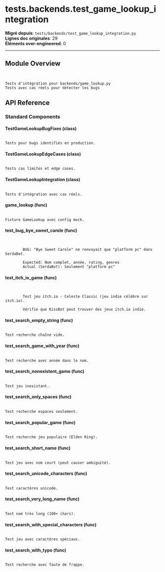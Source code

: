 # tests.backends.test_game_lookup_integration

**Migré depuis**: `tests/backends/test_game_lookup_integration.py`  
**Lignes doc originales**: 29  
**Éléments over-engineered**: 0  

---

## Module Overview

```text


Tests d'intégration pour backends/game_lookup.py
Tests avec cas réels pour détecter les bugs

```

## API Reference

### Standard Components

#### TestGameLookupBugFixes (class)

```text

Tests pour bugs identifiés en production.

```

#### TestGameLookupEdgeCases (class)

```text

Tests cas limites et edge cases.

```

#### TestGameLookupIntegration (class)

```text

Tests d'intégration avec cas réels.

```

#### game_lookup (func)

```text

Fixture GameLookup avec config mock.

```

#### test_bug_bye_sweet_carole (func)

```text


        BUG: "Bye Sweet Carole" ne renvoyait que "platform pc" dans SerdaBot.
        
        Expected: Nom complet, année, rating, genres
        Actual (SerdaBot): Seulement "platform pc"

```

#### test_itch_io_game (func)

```text


        Test jeu itch.io - Celeste Classic (jeu indie célèbre sur itch.io).
        
        Vérifie que KissBot peut trouver des jeux itch.io indie.

```

#### test_search_empty_string (func)

```text

Test recherche chaîne vide.

```

#### test_search_game_with_year (func)

```text

Test recherche avec année dans le nom.

```

#### test_search_nonexistent_game (func)

```text

Test jeu inexistant.

```

#### test_search_only_spaces (func)

```text

Test recherche espaces seulement.

```

#### test_search_popular_game (func)

```text

Test recherche jeu populaire (Elden Ring).

```

#### test_search_short_name (func)

```text

Test jeu avec nom court (peut causer ambiguïté).

```

#### test_search_unicode_characters (func)

```text

Test caractères unicode.

```

#### test_search_very_long_name (func)

```text

Test nom très long (100+ chars).

```

#### test_search_with_special_characters (func)

```text

Test jeu avec caractères spéciaux.

```

#### test_search_with_typo (func)

```text

Test recherche avec faute de frappe.

```
